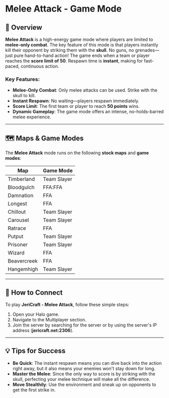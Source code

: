 # Melee Attack - Game Mode

## 📝 Overview

**Melee Attack** is a high-energy game mode where players are limited to **melee-only combat**. The key feature of this
mode is that players instantly kill their opponent by striking them with the **skull**. No guns, no grenades—just pure
hand-to-hand action! The game ends when a team or player reaches the **score limit of 50**. Respawn time is **instant**,
making for fast-paced, continuous action.

### Key Features:

- **Melee-Only Combat**: Only melee attacks can be used. Strike with the skull to kill.
- **Instant Respawn**: No waiting—players respawn immediately.
- **Score Limit**: The first team or player to reach **50 points** wins.
- **Dynamic Gameplay**: The game mode offers an intense, no-holds-barred melee experience.

---

## 🗺️ Maps & Game Modes

The **Melee Attack** mode runs on the following **stock maps** and **game modes**:

| **Map**     | **Game Mode** |
|-------------|---------------|
| Timberland  | Team Slayer   |
| Bloodgulch  | FFA:FFA       |
| Damnation   | FFA           |
| Longest     | FFA           |
| Chillout    | Team Slayer   |
| Carousel    | Team Slayer   |
| Ratrace     | FFA           |
| Putput      | Team Slayer   |
| Prisoner    | Team Slayer   |
| Wizard      | FFA           |
| Beavercreek | FFA           |
| Hangemhigh  | Team Slayer   |

---

## 📡 How to Connect

To play **JeriCraft - Melee Attack**, follow these simple steps:

1. Open your Halo game.
2. Navigate to the Multiplayer section.
3. Join the server by searching for the server or by using the server's IP address (**jericraft.net:2306**).

---

## 💡 Tips for Success

- **Be Quick**: The instant respawn means you can dive back into the action right away, but it also means your enemies
  won't stay down for long.
- **Master the Melee**: Since the only way to score is by striking with the skull, perfecting your melee technique will
  make all the difference.
- **Move Stealthily**: Use the environment and sneak up on opponents to get the first strike in.

